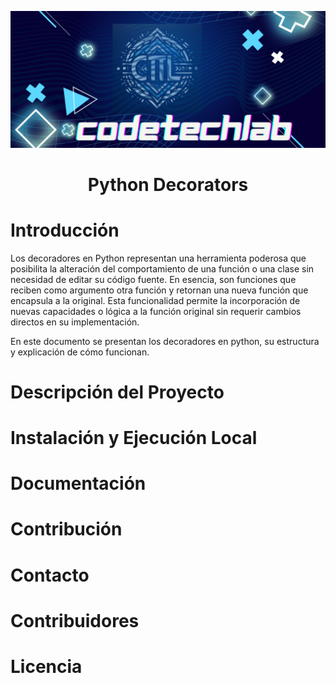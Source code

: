 ![CodeTechLab_logo](Public\Banner_Github.png)

<h1 align="center"> Python Decorators </h1>

# Introducción

Los decoradores en Python representan una herramienta poderosa que posibilita la alteración del comportamiento de una función o una clase sin necesidad de editar su código fuente. En esencia, son funciones que reciben como argumento otra función y retornan una nueva función que encapsula a la original. Esta funcionalidad permite la incorporación de nuevas capacidades o lógica a la función original sin requerir cambios directos en su implementación.

En este documento  se presentan los decoradores en python, su estructura y explicación de cómo funcionan.

# Descripción del Proyecto

# Instalación y Ejecución Local

# Documentación

# Contribución

# Contacto

# Contribuidores

# Licencia
